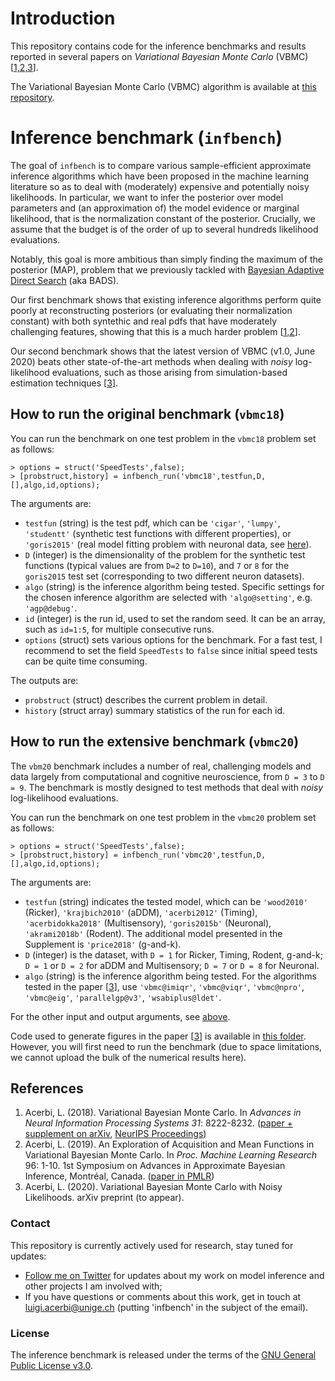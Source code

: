 # Introduction

This repository contains code for the inference benchmarks and results reported in several papers on *Variational Bayesian Monte Carlo* (VBMC) [[1,2,3](#references)]. 

The Variational Bayesian Monte Carlo (VBMC) algorithm is available at [this repository](https://github.com/lacerbi/vbmc).

# Inference benchmark (`infbench`)

The goal of `infbench` is to compare various sample-efficient approximate inference algorithms which have been proposed in the machine learning literature so as to deal with (moderately) expensive and potentially noisy likelihoods. In particular, we want to infer the posterior over model parameters and (an approximation of) the model evidence or marginal likelihood, that is the normalization constant of the posterior. Crucially, we assume that the budget is of the order of up to several hundreds likelihood evaluations.

Notably, this goal is more ambitious than simply finding the maximum of the posterior (MAP), problem that we previously tackled with [Bayesian Adaptive Direct Search](https://github.com/lacerbi/bads) (aka BADS).

Our first benchmark shows that existing inference algorithms perform quite poorly at reconstructing posteriors (or evaluating their normalization constant) with both syntethic and real pdfs that have moderately challenging features, showing that this is a much harder problem [[1,2](#reference)].

Our second benchmark shows that the latest version of VBMC (v1.0, June 2020) beats other state-of-the-art methods when dealing with *noisy* log-likelihood evaluations, such as those arising from simulation-based estimation techniques [[3](#reference)].

## How to run the original benchmark (`vbmc18`)

You can run the benchmark on one test problem in the `vbmc18` problem set as follows:
```
> options = struct('SpeedTests',false);
> [probstruct,history] = infbench_run('vbmc18',testfun,D,[],algo,id,options);
```
The arguments are:

- `testfun` (string) is the test pdf, which can be `'cigar'`, `'lumpy'`, `'studentt'` (synthetic test functions with different properties), or `'goris2015'` (real model fitting problem with neuronal data, see [here](https://github.com/lacerbi/infbench/tree/master/matlab/problems/goris2015)).
- `D` (integer) is the dimensionality of the problem for the synthetic test functions (typical values are from `D=2` to `D=10`), and `7` or `8` for the `goris2015` test set (corresponding to two different neuron datasets).
- `algo` (string) is the inference algorithm being tested. Specific settings for the chosen inference algorithm are selected with `'algo@setting'`, e.g. `'agp@debug'`.
- `id` (integer) is the run id, used to set the random seed. It can be an array, such as `id=1:5`, for multiple consecutive runs.
- `options` (struct) sets various options for the benchmark. For a fast test, I recommend to set the field `SpeedTests` to `false` since initial speed tests can be quite time consuming.

The outputs are:

- `probstruct` (struct) describes the current problem in detail.
- `history` (struct array) summary statistics of the run for each id.

## How to run the extensive benchmark (`vbmc20`)

The `vbm20` benchmark includes a number of real, challenging models and data largely from computational and cognitive neuroscience, from `D = 3` to `D = 9`. The benchmark is mostly designed to test methods that deal with *noisy* log-likelihood evaluations.

You can run the benchmark on one test problem in the `vbmc20` problem set as follows:
```
> options = struct('SpeedTests',false);
> [probstruct,history] = infbench_run('vbmc20',testfun,D,[],algo,id,options);
```
The arguments are:

- `testfun` (string) indicates the tested model, which can be `'wood2010'` (Ricker), `'krajbich2010'` (aDDM), `'acerbi2012'` (Timing), `'acerbidokka2018'` (Multisensory), `'goris2015b'` (Neuronal), `'akrami2018b'` (Rodent). The additional model presented in the Supplement is `'price2018'` (g-and-k).
- `D` (integer) is the dataset, with `D = 1` for Ricker, Timing, Rodent, g-and-k; `D = 1` or `D = 2` for aDDM and Multisensory; `D = 7` or `D = 8` for Neuronal.
- `algo` (string) is the inference algorithm being tested. For the algorithms tested in the paper [[3](#references)], use `'vbmc@imiqr'`, `'vbmc@viqr'`, `'vbmc@npro'`, `'vbmc@eig'`, `'parallelgp@v3'`, `'wsabiplus@ldet'`.

For the other input and output arguments, see [above](#how-to-run-the-original-benchmark-vbmc18).

Code used to generate figures in the paper [[3](#references)] is available in [this folder](https://github.com/lacerbi/infbench/tree/master/matlab/figs/vbmc_paper2020). However, you will first need to run the benchmark (due to space limitations, we cannot upload the bulk of the numerical results here).

## References

1. Acerbi, L. (2018). Variational Bayesian Monte Carlo. In *Advances in Neural Information Processing Systems 31*: 8222-8232. ([paper + supplement on arXiv](https://arxiv.org/abs/1810.05558), [NeurIPS Proceedings](https://papers.nips.cc/paper/8043-variational-bayesian-monte-carlo))
2. Acerbi, L. (2019). An Exploration of Acquisition and Mean Functions in Variational Bayesian Monte Carlo. In *Proc. Machine Learning Research* 96: 1-10. 1st Symposium on Advances in Approximate Bayesian Inference, Montréal, Canada. ([paper in PMLR](http://proceedings.mlr.press/v96/acerbi19a.html))
3. Acerbi, L. (2020). Variational Bayesian Monte Carlo with Noisy Likelihoods. arXiv preprint (to appear).

### Contact

This repository is currently actively used for research, stay tuned for updates:

- [Follow me on Twitter](https://twitter.com/AcerbiLuigi) for updates about my work on model inference and other projects I am involved with;
- If you have questions or comments about this work, get in touch at <luigi.acerbi@unige.ch> (putting 'infbench' in the subject of the email).

### License

The inference benchmark is released under the terms of the [GNU General Public License v3.0](https://github.com/lacerbi/infbench/blob/master/LICENSE.txt).
